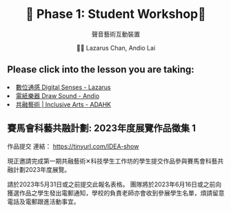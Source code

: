 <h1 align="center">🎵 Phase 1: Student Workshop🎵</h1>
<p align="center">聲音藝術互動裝置</p>
<p align="center">👨‍🏫 Lazarus Chan,  Andio Lai</p>



## Please click into the lesson you are taking:

<li>
<a href="https://github.com/JC-Project-IDEA/Digital-Senses">  數位通感 Digital Senses - Lazarus </a>
</li>

<li>
<a href="https://github.com/JC-Project-IDEA/Draw-Sound">  電紙樂器 Draw Sound - Andio </a>
</li>

<li>
<a href="https://github.com/JC-Project-IDEA/Inclusive-Arts-Experience-Learning">  共融藝術 | Inclusive Arts - ADAHK </a>
</li>


## 賽馬會科藝共融計劃: 2023年度展覽作品徵集 1

作品提交 連結： https://tinyurl.com/IDEA-show

現正邀請完成第一期共融藝術✕科技學生工作坊的學生提交作品參與賽馬會科藝共融計劃2023年度展覽。

請於2023年5月31日或之前提交此報名表格。 團隊將於2023年6月16日或之前向獲選作品之學生發出電郵通知，學校的負責老師亦會收到參展學生名單，煩請留意電話及電郵跟進活動事宜。
